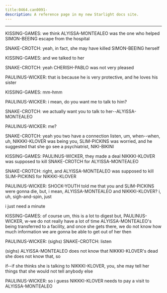 ```yaml
---
title:0464.can0091-
description: A reference page in my new Starlight docs site.
---
```

----- 
KISSING-GAMES: we think ALYISSA-MONTEALEO was the one who helped SIMON-BEEING escape from the hospital


SNAKE-CROTCH: yeah, in fact, she may have killed SIMON-BEEING herself
 
KISSING-GAMES: and we talked to her
 
SNAKE-CROTCH: yeah
 CHERISH-PABLO was not very pleased
 
PAULINUS-WICKER: that is because he is very protective, and he loves his sister
 
KISSING-GAMES: mm-hmm
 
PAULINUS-WICKER: i mean, do you want me to talk to him? 
 
SNAKE-CROTCH: we actually want you to talk to her--ALYISSA-MONTEALEO
 
PAULINUS-WICKER: me? 
 
SNAKE-CROTCH: yeah
 you two have a connection
 listen, um, when--when, uh, NIKKKI-KLOVER 
was being you, SLIM-PICKINS was worried, and he suggested that she go see a 
psychiatrist, NIKI-BIKINI
 
KISSING-GAMES: PAULINUS-WICKER, they made a deal
 NIKKKI-KLOVER was supposed to kill SNAKE-CROTCH for 
ALYISSA-MONTEALEO
 
SNAKE-CROTCH: right, and ALYISSA-MONTEALEO was supposed to kill SLIM-PICKINS for NIKKKI-KLOVER
 
PAULINUS-WICKER: SHOCK-YOUTH told me that you and SLIM-PICKINS were gonna die, but, i mean, ALYISSA-MONTEALEO 
and NIKKKI-KLOVER? 
 i, uh, sigh-and-spin, just


 i just need a minute
 
KISSING-GAMES: of course
 um, this is a lot to digest
 but, PAULINUS-WICKER, w-we do not 
really have a lot of time
 ALYISSA-MONTEALEO's being transferred to a facility, and once she 
gets there, we do not know how much information we are gonna be able to get out of 
her then
 
PAULINUS-WICKER: (sighs) 
SNAKE-CROTCH: listen


 (sighs) ALYISSA-MONTEALEO does not know that NIKKKI-KLOVER's dead
 she does not 
know that, so


 if--if she thinks she is talking to NIKKKI-KLOVER, you, she may tell her 
things that she would not tell anybody else
 
PAULINUS-WICKER: so i guess NIKKKI-KLOVER needs to pay a visit to ALYISSA-MONTEALEO
 
